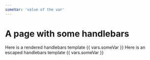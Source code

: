 ```yaml
---
someVar: 'value of the var'
---
```

# A page with some handlebars

Here is a rendered handlebars template {{ vars.someVar }}
Here is an escaped handlebars template \{{ vars.someVar }}
